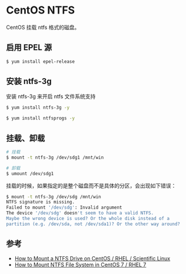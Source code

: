 # CentOS NTFS

CentOS 挂载 ntfs 格式的磁盘。

## 启用 EPEL 源

```sh
$ yum install epel-release
```

## 安装 ntfs-3g

安装 ntfs-3g 来开启 ntfs 文件系统支持

```sh
$ yum install ntfs-3g -y
```

```sh
$ yum install ntfsprogs -y
```

## 挂载、卸载

```sh
# 挂载
$ mount -t ntfs-3g /dev/sdg1 /mnt/win

# 卸载
$ umount /dev/sdg1
```

挂载的时候，如果指定的是整个磁盘而不是具体的分区，会出现如下错误：

```sh
$ mount -t ntfs-3g /dev/sdg /mnt/win
NTFS signature is missing.
Failed to mount '/dev/sdg': Invalid argument
The device '/dev/sdg' doesn't seem to have a valid NTFS.
Maybe the wrong device is used? Or the whole disk instead of a
partition (e.g. /dev/sda, not /dev/sda1)? Or the other way around?
```

## 参考

* [How to Mount a NTFS Drive on CentOS / RHEL / Scientific Linux](https://www.howtoforge.com/tutorial/mount-ntfs-centos/)
* [How to Mount NTFS File System in CentOS 7 / RHEL 7](https://www.techbrown.com/mount-ntfs-file-system-centos-7-rhel-7.shtml)
